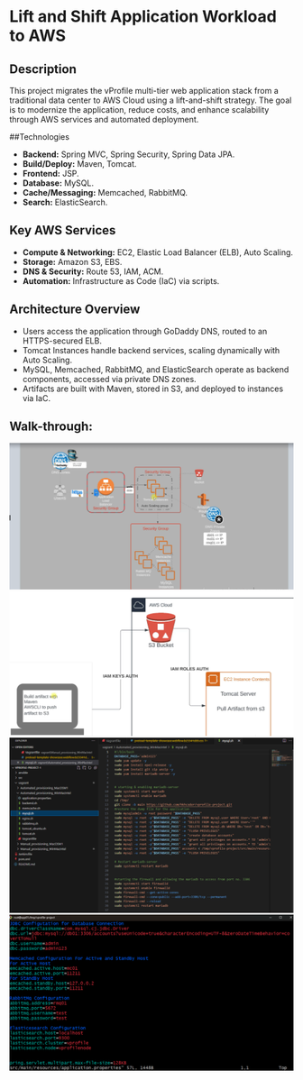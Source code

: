 # Lift and Shift Application Workload to AWS

## Description

This project migrates the vProfile multi-tier web application stack from a traditional data center to AWS Cloud using a lift-and-shift strategy. The goal is to modernize the application, reduce costs, and enhance scalability through AWS services and automated deployment.

##Technologies

- **Backend:** Spring MVC, Spring Security, Spring Data JPA.
- **Build/Deploy:** Maven, Tomcat.
- **Frontend:** JSP.
- **Database:** MySQL.
- **Cache/Messaging:** Memcached, RabbitMQ.
- **Search:** ElasticSearch.

## Key AWS Services

- **Compute & Networking:** EC2, Elastic Load Balancer (ELB), Auto Scaling.
- **Storage:** Amazon S3, EBS.
- **DNS & Security:** Route 53, IAM, ACM.
- **Automation:** Infrastructure as Code (IaC) via scripts.

## Architecture Overview

- Users access the application through GoDaddy DNS, routed to an HTTPS-secured ELB.
- Tomcat Instances handle backend services, scaling dynamically with Auto Scaling.
- MySQL, Memcached, RabbitMQ, and ElasticSearch operate as backend components, accessed via private DNS zones.
- Artifacts are built with Maven, stored in S3, and deployed to instances via IaC.
  

## Walk-through:


 ![First try](https://github.com/Vlad774/Lift_and_Shift/blob/main/Diagramm.png) 
 ![First try](https://github.com/Vlad774/Lift_and_Shift/blob/main/artifact.png) 
 ![First try](https://github.com/Vlad774/IoT-WebOps-Stack-with-IaC/blob/main/Automated_setup.png)
 ![First try](https://github.com/Vlad774/IoT-WebOps-Stack-with-IaC/blob/main/config.png)
